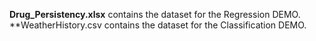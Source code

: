 **Drug_Persistency.xlsx** contains the dataset for the Regression DEMO.  
**WeatherHistory.csv contains the dataset for the Classification DEMO.  
